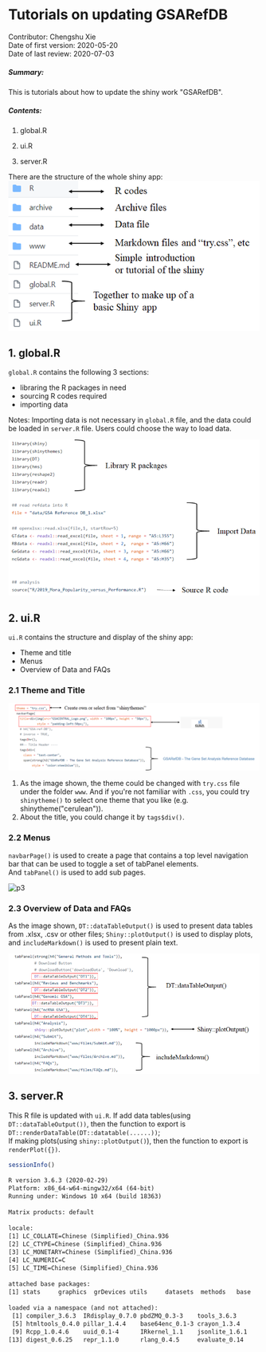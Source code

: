
# Tutorials on updating GSARefDB

Contributor: Chengshu Xie <br>
Date of first version: 2020-05-20 <br>
Date of last review: 2020-07-03 <br>

##### Summary:
This is tutorials about how to update the shiny work "GSARefDB".

##### Contents:

1. global.R

2. ui.R

3. server.R



There are the structure of the whole shiny app:
![jupyter](https://github.com/Chengshu21/gsarefDB/blob/master/Tutorial/pic/str.png)

## 1. global.R

`global.R` contains the following 3 sections:
* libraring the R packages in need
* sourcing R codes required
* importing data

Notes: Importing data is not necessary in `global.R` file, and the data could be loaded in `server.R` file. Users could choose the way to load data.  

![p1](https://github.com/Chengshu21/gsarefDB/blob/master/Tutorial/pic/global.png)

## 2. ui.R

`ui.R` contains the structure and display of the shiny app:
* Theme and title
* Menus 
* Overview of Data and FAQs

### 2.1 Theme and Title

![p2](https://github.com/Chengshu21/gsarefDB/blob/master/Tutorial/pic/theme_title.png)

1) As the image shown, the theme could be changed with `try.css` file under the folder `www`. And if you're not familiar with `.css`, you could try `shinytheme()` to select one theme that you like (e.g. shinytheme("cerulean")). <br>
2) About the title, you could change it by `tags$div()`. 

### 2.2 Menus

`navbarPage()` is used to create a page that contains a top level navigation bar that can be used to toggle a set of tabPanel elements. <br> 
And `tabPanel()` is used to add sub pages.

![p3](jupypic/main_menus.png)


### 2.3 Overview of Data and FAQs

As the image shown, `DT::dataTableOutput()` is used to present data tables from .xlsx, .csv or other files; `Shiny::plotOutput()` is used to display plots, and `includeMarkdown()` is used to present plain text.

![p4](https://github.com/Chengshu21/gsarefDB/blob/master/Tutorial/pic/contents.png)

## 3. server.R

This R file is updated with `ui.R`. 
If add data tables(using `DT::dataTableOutput())`, then the function to export is `DT::renderDataTable(DT::datatable(......))`;<br>
If making plots(using `shiny::plotOutput()`), then the function to export is `renderPlot({})`.


```R
sessionInfo()
```


    R version 3.6.3 (2020-02-29)
    Platform: x86_64-w64-mingw32/x64 (64-bit)
    Running under: Windows 10 x64 (build 18363)
    
    Matrix products: default
    
    locale:
    [1] LC_COLLATE=Chinese (Simplified)_China.936 
    [2] LC_CTYPE=Chinese (Simplified)_China.936   
    [3] LC_MONETARY=Chinese (Simplified)_China.936
    [4] LC_NUMERIC=C                              
    [5] LC_TIME=Chinese (Simplified)_China.936    
    
    attached base packages:
    [1] stats     graphics  grDevices utils     datasets  methods   base     
    
    loaded via a namespace (and not attached):
     [1] compiler_3.6.3  IRdisplay_0.7.0 pbdZMQ_0.3-3    tools_3.6.3    
     [5] htmltools_0.4.0 pillar_1.4.4    base64enc_0.1-3 crayon_1.3.4   
     [9] Rcpp_1.0.4.6    uuid_0.1-4      IRkernel_1.1    jsonlite_1.6.1 
    [13] digest_0.6.25   repr_1.1.0      rlang_0.4.5     evaluate_0.14  


